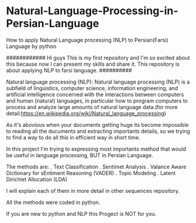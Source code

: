 # Natural-Language-Processing-in-Persian-Language
How to apply Natural Language processing (NLP) to Persian(Farsi) Language by python

############
Hi guys 
This is my first repository and I'm so excited about this because now I can present my skills and share it.
This repository is about applying NLP to farsi language.
##########

Natural language processing (NLP):
Natural language processing (NLP) is a subfield of linguistics, computer science, information engineering, and artificial intelligence concerned with the interactions between computers and human (natural) languages, in particular how to program computers to process and analyze large amounts of natural language data.(for more detail:https://en.wikipedia.org/wiki/Natural_language_processing)

As it's abovious when your documents getting huge its become impossible to reading all the ducuments and extracting importants details, so we trying to find a way to do all this in efficient way in short time.


In this project I'm trying to expressing most importants method that would be useful in language processing, BUT in Persian Language.

The methods are:
. Text Classification
. Sentimet Analysis
. Valance Aware Dictionary for sEntiment Reasoning (VADER)
. Topic Modeling
. Latent Dirichlet Allocation (LDA)


I will explain each of them in more detail in other sequences repository.

All the methods were coded in python.

If you are new to python and NLP this Progect is NOT for you.
